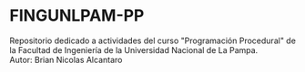 # FINGUNLPAM-PP
Repositorio dedicado a actividades del curso "Programación Procedural" de la Facultad de Ingeniería de la Universidad Nacional de La Pampa.<br>
Autor: Brian Nicolas Alcantaro
